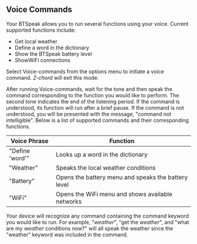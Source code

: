 ## Voice Commands

Your BTSpeak allows you to run several functions using your voice. 
Current supported functions include:
* Get local weather
* Define a word in the dictionary
* Show the BTSpeak battery level
* ShowWiFi connections

Select Voice-commands from the options menu to initiate a voice command. *Z-chord* will exit this mode.

After running Voice-commands, wait for the tone and then speak the command corresponding to the function you would like to perform. The second tone indicates the end of the listening period. If the command is understood, its function will run after a brief pause. If the command is not understood, you will be presented with the message, "command not intelligible". 
Below is a list of supported commands and their corresponding functions.

Voice Phrase | Function
--- | ---
"Define 'word'" | Looks up a word in the dictionary
"Weather" | Speaks the local weather conditions
"Battery" | Opens the battery menu and speaks the battery level
"WiFi" | Opens the WiFi menu and shows available networks

Your device will recognize any command containing the command keyword you would like to run. For example, "*weather*", "get the *weather*", and "what are my *weather* conditions now?" will all speak the weather since the "weather" keyword was included in the command.
